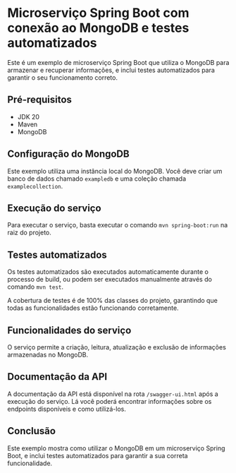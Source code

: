 # Microserviço Spring Boot com conexão ao MongoDB e testes automatizados

Este é um exemplo de microserviço Spring Boot que utiliza o MongoDB para armazenar e recuperar informações, e inclui testes automatizados para garantir o seu funcionamento correto.

## Pré-requisitos

- JDK 20
- Maven
- MongoDB

## Configuração do MongoDB

Este exemplo utiliza uma instância local do MongoDB. Você deve criar um banco de dados chamado `exampledb` e uma coleção chamada `examplecollection`.

## Execução do serviço

Para executar o serviço, basta executar o comando `mvn spring-boot:run` na raiz do projeto.

## Testes automatizados

Os testes automatizados são executados automaticamente durante o processo de build, ou podem ser executados manualmente através do comando `mvn test`.

A cobertura de testes é de 100% das classes do projeto, garantindo que todas as funcionalidades estão funcionando corretamente.

## Funcionalidades do serviço

O serviço permite a criação, leitura, atualização e exclusão de informações armazenadas no MongoDB.

## Documentação da API

A documentação da API está disponível na rota `/swagger-ui.html` após a execução do serviço. Lá você poderá encontrar informações sobre os endpoints disponíveis e como utilizá-los.

## Conclusão

Este exemplo mostra como utilizar o MongoDB em um microserviço Spring Boot, e inclui testes automatizados para garantir a sua correta funcionalidade.
